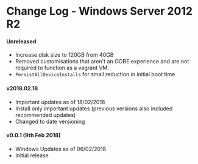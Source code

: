 # Change Log - Windows Server 2012 R2

#### Unreleased

 - Increase disk size to 120GB from 40GB
 - Removed customisations that aren't an OOBE experience and are not required 
   to function as a vagrant VM. 
 - `PersistAllDeviceInstalls` for small reduction in initial boot time

#### v2018.02.18

 - Important updates as of 18/02/2018
 - Install only important updates (previous versions also included recommended updates)
 - Changed to date versioning

#### v0.0.1 (9th Feb 2018)

 - Windows Updates as of 06/02/2018
 - Initial release
